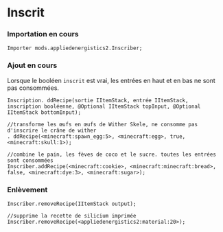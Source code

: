 # Inscrit

### Importation en cours

```zenscript
Importer mods.appliedenergistics2.Inscriber;
```

### Ajout en cours

Lorsque le booléen `inscrit` est vrai, les entrées en haut et en bas ne sont pas consommées.

```zenscript
Inscription. ddRecipe(sortie IItemStack, entrée IItemStack, inscription booléenne, @Optional IItemStack topInput, @Optional IItemStack bottomInput);

//transforme les œufs en œufs de Wither Skele, ne consomme pas d'inscrire le crâne de wither
. ddRecipe(<minecraft:spawn_egg:5>, <minecraft:egg>, true, <minecraft:skull:1>);

//combine le pain, les fèves de coco et le sucre. toutes les entrées sont consommées
Inscriber.addRecipe(<minecraft:cookie>, <minecraft:minecraft:bread>, false, <minecraft:dye:3>, <minecraft:sugar>);
```

### Enlèvement

```zenscript
Inscriber.removeRecipe(IItemStack output);

//supprime la recette de silicium imprimée 
Inscriber.removeRecipe(<appliedenergistics2:material:20>); 
```